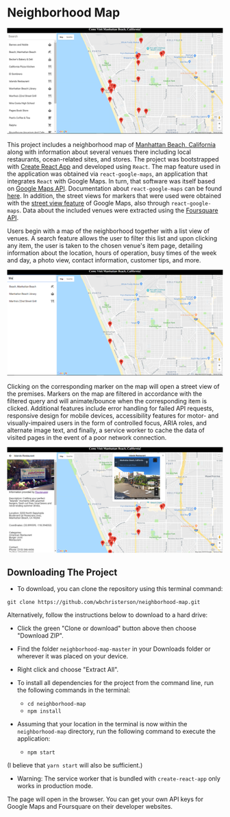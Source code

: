 # Neighborhood Map

<p align="center">
  <img src="src/images/main-page.png" alt="Main Screen">
</p>

This project includes a neighborhood map of [Manhattan Beach, California](http://www.citymb.info/) along with information about several venues there including local restaurants, ocean-related sites, and stores. The project was bootstrapped with [Create React App](https://github.com/facebookincubator/create-react-app) and developed using `React`. The map feature used in the application was obtained via `react-google-maps`, an application that integrates `React` with Google Maps. In turn, that software was itself based on [Google Maps API](https://developers.google.com/maps/). Documentation about `react-google-maps` can be found [here](https://github.com/tomchentw/react-google-maps). In addition, the street views for markers that were used were obtained with the [street view feature](https://developers.google.com/maps/documentation/javascript/streetview) of Google Maps, also through `react-google-maps`. Data about the included venues were extracted using the [Foursquare API](https://developer.foursquare.com/).

Users begin with a map of the neighborhood together with a list view of venues. A search feature allows the user to filter this list and upon clicking any item, the user is taken to the chosen venue's item page, detailing information about the location, hours of operation, busy times of the week and day, a photo view, contact information, customer tips, and more.

<p align="center">
  <img src="src/images/filter-page.png" alt="Filter Page">
</p>

Clicking on the corresponding marker on the map will open a street view of the premises. Markers on the map are filtered in accordance with the filtered query and will animate/bounce when the corresponding item is clicked. Additional features include error handling for failed API requests, responsive design for mobile devices, accessibility features for motor- and visually-impaired users in the form of controlled focus, ARIA roles, and alternate image text, and finally, a service worker to cache the data of visited pages in the event of a poor network connection.

<p align="center">
  <img src="src/images/information-page.png" alt="Information Page">
</p>

## Downloading The Project

* To download, you can clone the repository using this terminal command:
```
git clone https://github.com/wbchristerson/neighborhood-map.git
```

Alternatively, follow the instructions below to download to a hard drive:
* Click the green "Clone or download" button above then choose "Download ZIP".
* Find the folder `neighborhood-map-master` in your Downloads folder or wherever it was placed on your device.
* Right click and choose "Extract All".

* To install all dependencies for the project from the command line, run the following commands in the terminal:
    - `cd neighborhood-map`
    - `npm install`
* Assuming that your location in the terminal is now within the `neighborhood-map` directory, run the following command to execute the application:
    - `npm start`
    
(I believe that `yarn start` will also be sufficient.)
* Warning: The service worker that is bundled with `create-react-app` only works in production mode.

The page will open in the browser. You can get your own API keys for Google Maps and Foursquare on their developer websites.
